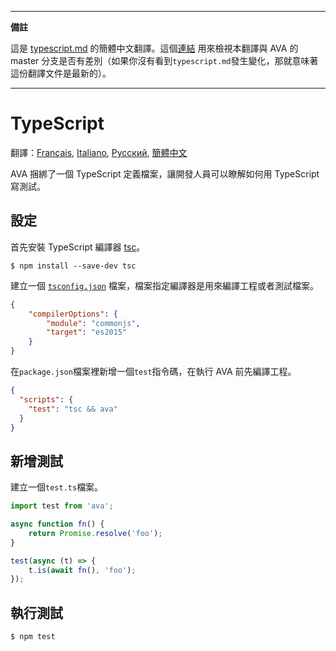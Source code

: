 ___
**備註**

這是 [typescript.md](https://github.com/avajs/ava/blob/master/docs/recipes/typescript.md) 的簡體中文翻譯。這個[連結](https://github.com/avajs/ava/compare/8e2f3dca177a4283ad882596d3c1425cabb998ef...master#diff-60cce07a584082115d230f2e3d571ad6) 用來檢視本翻譯與 AVA 的 master 分支是否有差別（如果你沒有看到`typescript.md`發生變化，那就意味著這份翻譯文件是最新的）。
___

# TypeScript

翻譯：[Français](https://github.com/avajs/ava-docs/blob/master/fr_FR/docs/recipes/typescript.md), [Italiano](https://github.com/avajs/ava-docs/blob/master/it_IT/docs/recipes/typescript.md), [Русский](https://github.com/avajs/ava-docs/blob/master/ru_RU/docs/recipes/typescript.md), [簡體中文](https://github.com/avajs/ava-docs/blob/master/zh_CN/docs/recipes/typescript.md)

AVA 捆綁了一個 TypeScript 定義檔案，讓開發人員可以瞭解如何用 TypeScript 寫測試。

## 設定

首先安裝 TypeScript 編譯器 [tsc](https://github.com/Microsoft/TypeScript)。

```
$ npm install --save-dev tsc
```

建立一個 [`tsconfig.json`](https://github.com/Microsoft/TypeScript/wiki/tsconfig.json) 檔案，檔案指定編譯器是用來編譯工程或者測試檔案。

```json
{
    "compilerOptions": {
        "module": "commonjs",
        "target": "es2015"
    }
}
```

在`package.json`檔案裡新增一個`test`指令碼，在執行 AVA 前先編譯工程。

```json
{
  "scripts": {
    "test": "tsc && ava"
  }
}
```


## 新增測試

建立一個`test.ts`檔案。

```ts
import test from 'ava';

async function fn() {
    return Promise.resolve('foo');
}

test(async (t) => {
    t.is(await fn(), 'foo');
});
```


## 執行測試

```
$ npm test
```
